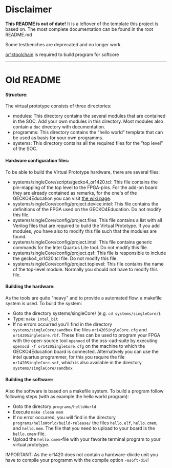 
# Disclaimer
**This README is out of date!**
It is a leftover of the template this project is based on.
The most complete documentation can be found in the root README.md

Some testbenches are deprecated and no longer work.

[or1ktoolchain]( https://github.com/openrisc/or1k-gcc) is required to build program for softcore

---

# Old README
#### Structure:

The virtual prototype consists of three directories:

- modules: This directory contains the several modules that are contained in the SOC. Add your own modules in this directory. Most modules also contain a ```doc``` directory with documentation.
- programms: This directory contains the "hello world" template that can be used as basis for your own programms.
- systems: This directory contains all the required files for the "top level" of the SOC.

#### Hardware configuration files:

To be able to build the Virtual Prototype hardware, there are several files:

- systems/singleCore/scripts/gecko4_or1420.tcl: This file contains the pin-mapping of the top level to the FPGA-pins. For the add-on board they are already contained as remarks, for the one's of the GECKO4Education you can visit [the wiki page](https://gecko-wiki.ti.bfh.ch/gecko4education_epfl:start).
- systems/singleCore/config/project.device.intel: This file contains the definitions of the FPGA used on the GECKO4Education. Do not modify this file.
- systems/singleCore/config/project.files: This file contains a list with all Verilog files that are required to build the Virtual Prototype. If you add modules, you have also to modify this file such that the modules are found.
- systems/singleCore/config/project.intel: This file contains generic commands for the Intel Quartus Lite tool. Do not modify this file.
- systems/singleCore/config/project.qsf: This file is responsible to include the gecko4_or1420.tcl file. Do not modify this file.
- systems/singleCore/config/project.toplevel: This file contains the name of the top-level module. Normally you should not have to modify this file.

#### Building the hardware:

As the tools are quite "heavy" and to provide a automated flow, a makefile system is used. To build the system:

- Goto the directory systems/singleCore/ (e.g. ```cd systems/singleCore/```).
- Type: ```make intel_bit```
- If no errors occurred you'll find in the directory ```systems/singleCore/sandbox``` the files ```or1420SingleCore.cfg``` and ```or1420SingleCore.rbf```. These files can be used to program your FPGA with the open-source tool ```openocd``` of the oss-cad-suite by executing ```openocd -f or1420SingleCore.cfg``` on the machine to which the GECKO4Education board is connected. Alternatively you can use the intel quartus programmer, for this you require the file ```or1420SingleCore.sof```, which is also available in the directory ```systems/singleCore/sandbox```

#### Building the software:

Also the software is based on a makefile system. To build a program follow following steps (with as example the hello world program):

- Goto the directory ```programs/helloWorld```
- Execute ```make clean mem```
- If no error occurred, you will find in the directory ```programs/helloWorld/build-release/``` the files ```hello.elf```, ```hello.cmem```, and ```hello.mem```. The file that you need to upload to your board is the ```hello.cmem```-file.
- Upload the ```hello.cmem```-file with your favorite terminal program to your virtual prototype.

IMPORTANT: As the or1420 does not contain a hardware-divide unit you have to compile your programm with the compile option ```-msoft-div```!

